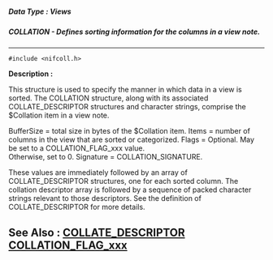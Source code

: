 ##### Data Type : Views
##### COLLATION - Defines sorting information for the columns in a view note.
---
```
#include <nifcoll.h>
```
**Description :**

This structure is used to specify the manner in which data in a view is 
sorted.  The COLLATION structure, along with its associated COLLATE_DESCRIPTOR 
structures and character strings, comprise the $Collation item in a view note.

BufferSize = total size in bytes of the $Collation item.
Items          = number of columns in the view that are sorted or categorized.
Flags         =  Optional.  May be set to a COLLATION_FLAG_xxx value.  
Otherwise, set to 0.
Signature = COLLATION_SIGNATURE.

These values are immediately followed by an array of COLLATE_DESCRIPTOR 
structures, one for each sorted column.  The collation descriptor array is 
followed by a sequence of packed character strings relevant to those 
descriptors.  See the definition of COLLATE_DESCRIPTOR for more details.


**See Also :**
[COLLATE_DESCRIPTOR](/reference/Data/COLLATE_DESCRIPTOR)
[COLLATION_FLAG_xxx](/reference/Symb/COLLATION_FLAG_xxx)
---
